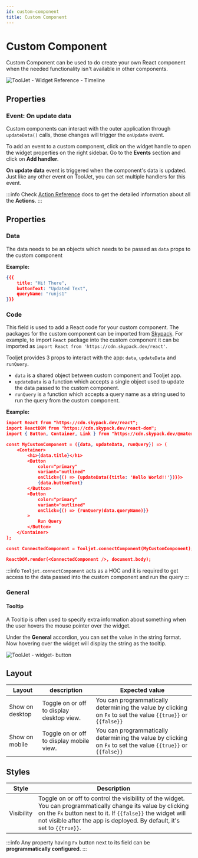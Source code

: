 ```yaml
---
id: custom-component
title: Custom Component
---
```


# Custom Component

Custom Component can be used to do create your own React component when the needed functionality isn't available in other components.

<div style={{textAlign: 'center'}}>

![ToolJet - Widget Reference - Timeline](/img/widgets/custom-component/custom-component.png)

</div>

## Properties
### Event: On update data

Custom components can interact with the outer application through `updateData()` calls, those changes will trigger the `onUpdate` event.

To add an event to a custom component, click on the widget handle to open the widget properties on the right sidebar. Go to the **Events** section and click on **Add handler**.

**On update data** event is triggered when the component's data is updated. Just like any other event on ToolJet, you can set multiple handlers for this event.

:::info
Check [Action Reference](/docs/actions/show-alert) docs to get the detailed information about all the **Actions**.
:::

## Properties

### Data

The data needs to be an objects which needs to be passed as `data` props to the custom component

**Example:**

```json
{{{
    title: "Hi! There",
    buttonText: "Updated Text",
    queryName: "runjs1"
}}}
```

### Code

This field is used to add a React code for your custom component. The packages for the custom component can be imported from [Skypack](https://www.skypack.dev/). For example, to import `React` package into the custom component it can be imported as `import React from 'https://cdn.skypack.dev/react'`.

Tooljet provides 3 props to interact with the app: `data`, `updateData` and `runQuery`.

- `data` is a shared object between custom component and Tooljet app.
- `updateData` is a function which accepts a single object used to update the data passed to the custom component.
- `runQuery` is a function which accepts a query name as a string used to run the query from the custom component.

**Example:**

```json
import React from "https://cdn.skypack.dev/react";
import ReactDOM from "https://cdn.skypack.dev/react-dom";
import { Button, Container, Link } from "https://cdn.skypack.dev/@material-ui/core";

const MyCustomComponent = ({data, updateData, runQuery}) => (
    <Container>
        <h1>{data.title}</h1>
        <Button
            color="primary"
            variant="outlined"
            onClick={() => {updateData({title: 'Hello World!!'})}}>
            {data.buttonText}
        </Button>
        <Button
            color="primary"
            variant="outlined"
            onClick={() => {runQuery(data.queryName)}}
        >
            Run Query
        </Button>
    </Container>
);

const ConnectedComponent = Tooljet.connectComponent(MyCustomComponent);

ReactDOM.render(<ConnectedComponent />, document.body);
```

:::info
`Tooljet.connectComponent` acts as a HOC and it is required to get access to the data passed into the custom component and run the query
:::

### General
#### Tooltip

A Tooltip is often used to specify extra information about something when the user hovers the 
mouse pointer over the widget.

Under the <b>General</b> accordion, you can set the value in the string format. 
Now hovering over the widget will display the string as the tooltip.

<div style={{textAlign: 'center'}}>

![ToolJet - widget- button](/img/tooltip.png)

</div>

## Layout

| Layout          | description                               | Expected value                                                                                                |
| --------------- | ----------------------------------------- | ------------------------------------------------------------------------------------------------------------- |
| Show on desktop | Toggle on or off to display desktop view. | You can programmatically determining the value by clicking on `Fx` to set the value `{{true}}` or `{{false}}` |
| Show on mobile  | Toggle on or off to display mobile view.  | You can programmatically determining the value by clicking on `Fx` to set the value `{{true}}` or `{{false}}` |

## Styles

| Style      | Description                                                                                                                                                                                                                                              |
| ---------- | -------------------------------------------------------------------------------------------------------------------------------------------------------------------------------------------------------------------------------------------------------- |
| Visibility | Toggle on or off to control the visibility of the widget. You can programmatically change its value by clicking on the `Fx` button next to it. If `{{false}}` the widget will not visible after the app is deployed. By default, it's set to `{{true}}`. |

:::info
Any property having `Fx` button next to its field can be **programmatically configured**.
:::
